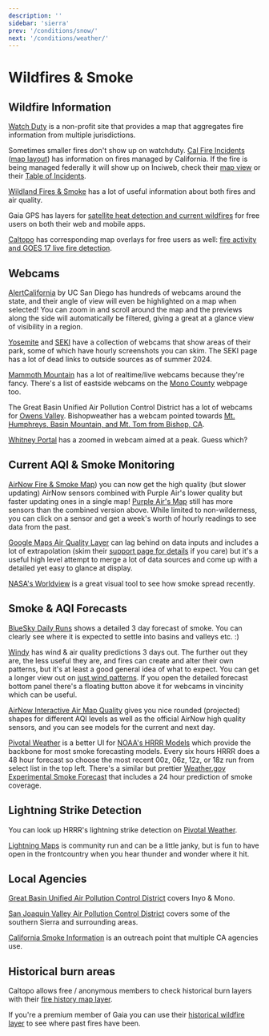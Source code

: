 ```yaml
---
description: ''
sidebar: 'sierra'
prev: '/conditions/snow/'
next: '/conditions/weather/'
---
```


# Wildfires & Smoke

## Wildfire Information

[Watch Duty](https://app.watchduty.org) is a non-profit site that provides a map that aggregates fire information from multiple jurisdictions.

Sometimes smaller fires don't show up on watchduty. [Cal Fire Incidents](https://www.fire.ca.gov/incidents/) ([map layout](https://www.fire.ca.gov/imapdata/index.html)) has information on fires managed by California. If the fire is being managed federally it will show up on Inciweb, check their [map view](https://inciweb.nwcg.gov/) or their [Table of Incidents](https://inciweb.nwcg.gov/accessible-view/).

[Wildland Fires & Smoke](https://wildlandfiresmoke.net/) has a lot of useful information about both fires and air quality.

Gaia GPS has layers for [satellite heat detection and current wildfires](https://blog.gaiagps.com/find-and-avoid-wildfires-with-new-heat-detection-layer/) for free users on both their web and mobile apps. 

[Caltopo](https://caltopo.com) has corresponding map overlays for free users as well: [fire activity and GOES 17 live fire detection](https://caltopo.com/map.html#ll=37.63354,-119.23153&z=11&b=mbt&o=mbt%2Cr&n=1,0.21&a=modis_vp%2Cgoesfire).

## Webcams

[AlertCalifornia](https://ops.alertcalifornia.org/cameras) by UC San Diego has hundreds of webcams around the state, and their angle of view will even be highlighted on a map when selected! You can zoom in and scroll around the map and the previews along the side will automatically be filtered, giving a great at a glance view of visibility in a region.

[Yosemite](https://www.nps.gov/yose/learn/photosmultimedia/webcams.htm) and [SEKI](https://www.nps.gov/seki/learn/photosmultimedia/webcams.htm) have a collection of webcams that show areas of their park, some of which have hourly screenshots you can skim.  The SEKI page has a lot of dead links to outside sources as of summer 2024.

[Mammoth Mountain](https://www.mammothmountain.com/on-the-mountain/mammoth-webcam/the-summit) has a lot of realtime/live webcams because they're fancy.  There's a list of eastside webcams on the [Mono County](https://www.monocounty.org/plan-your-trip/weather-and-road-conditions/webcams-in-mono-county/) webpage too.

The Great Basin Unified Air Pollution Control District has a lot of webcams for [Owens Valley](https://www.gbuapcd.org/cgi-bin/cameraViewer).  Bishopweather has a webcam pointed towards [Mt. Humphreys, Basin Mountain, and Mt. Tom from Bishop, CA](http://bishopweather.com).

[Whitney Portal](http://www.mountwhitneyforum.com/webcam/camera1.jpg) has a zoomed in webcam aimed at a peak. Guess which?

## Current AQI & Smoke Monitoring

[AirNow Fire & Smoke Map](https://fire.airnow.gov/#8.47/37.1933/-119.1372)) you can now get the high quality (but slower updating) AirNow sensors combined with Purple Air's lower quality but faster updating ones in a single map! [Purple Air's Map](https://www.purpleair.com/map?opt=1/mAQI/a10/cC0#8.02/37.519/-118.825) still has more sensors than the combined version above. While limited to non-wilderness, you can click on a sensor and get a week's worth of hourly readings to see data from the past. 

[Google Maps Air Quality Layer](https://www.google.com/maps/@37.5069579,-118.702057,9.24z/data=!5m1!1e9?entry=ttu&g_ep=EgoyMDI1MDgyNS4wIKXMDSoASAFQAw%3D%3D) can lag behind on data inputs and includes a lot of extrapolation (skim their [support page for details](https://support.google.com/maps/answer/11270845?hl=en) if you care) but it's a useful high level attempt to merge a lot of data sources and come up with a detailed yet easy to glance at display.

[NASA's Worldview](https://worldview.earthdata.nasa.gov/?v=-122.31118585489266,33.45679500585166,-115.98306085489266,39.60619096789932&l=Reference_Labels,Reference_Features(hidden),Coastlines,MODIS_Aqua_CorrectedReflectance_TrueColor(hidden),MODIS_Terra_CorrectedReflectance_TrueColor&lg=false&t=2015-08-24-T00%3A00%3A00Z) is a great visual tool to see how smoke spread recently.

## Smoke & AQI Forecasts

[BlueSky Daily Runs](https://tools.airfire.org/websky/v2/run/standard/CANSAC-1.33km/2025090200?) shows a detailed 3 day forecast of smoke.  You can clearly see where it is expected to settle into basins and valleys etc. :)

[Windy](https://www.windy.com/-PM2-5-pm2p5?cams,pm2p5,37.810,-119.221,8) has wind & air quality predictions 3 days out. The further out they are, the less useful they are, and fires can create and alter their own patterns, but it's at least a good general idea of what to expect. You can get a longer view out on [just wind patterns](https://www.windy.com/?37.571,-118.714,9). If you open the detailed forecast bottom panel there's a floating button above it for webcams in vincinity which can be useful.

[AirNow Interactive Air Map Quality](https://gispub.epa.gov/airnow/?showgreencontours=false&xmin=-13621001.76694406&xmax=-12851128.018055802&ymin=4111418.553497082&ymax=4766331.01184444&monitors=ozonepm) gives you nice rounded (projected) shapes for different AQI levels as well as the official AirNow high quality sensors, and you can see models for the current and next day.

[Pivotal Weather](https://www.pivotalweather.com/model.php?m=hrrr&p=smoke_sfc&fh=loop&r=us_sw) is a better UI for [NOAA's HRRR Models](https://rapidrefresh.noaa.gov/hrrr/HRRRsmoke/) which provide the backbone for most smoke forecasting models. Every six hours HRRR does a 48 hour forecast so choose the most recent 00z, 06z, 12z, or 18z run from select list in the top left. There's a similar but prettier [Weather.gov Experimental Smoke Forecast](https://www.weather.gov/mtr/ExperimentalSmokeForecast) that includes a 24 hour prediction of smoke coverage.

## Lightning Strike Detection

You can look up HRRR's lightning strike detection on [Pivotal Weather](https://www.pivotalweather.com/model.php?m=hrrr&p=lgtden&fh=loop&r=us_sw).

[Lightning Maps](https://www.lightningmaps.org/#m=oss;t=3;s=0;o=0;b=0.00;ts=0;ts24=1;z=9;y=37.277;x=-118.5096;d=2;dl=2;dc=0;src=6;) is community run and can be a little janky, but is fun to have open in the frontcountry when you hear thunder and wonder where it hit.

## Local Agencies

[Great Basin Unified Air Pollution Control District](https://www.gbuapcd.org/) covers Inyo & Mono.

[San Joaquin Valley Air Pollution Control District](https://www.valleyair.org/Home.htm) covers some of the southern Sierra and surrounding areas.

[California Smoke Information](http://californiasmokeinfo.blogspot.com/) is an outreach point that multiple CA agencies use.

## Historical burn areas

Caltopo allows free / anonymous members to check historical burn layers with their [fire history map layer](https://caltopo.com/map.html#ll=37.52906,-119.04819&z=11&b=mbt&o=mbt%2Cr&n=1,0.21&a=fire).

If you're a premium member of Gaia you can use their [historical wildfire layer](https://blog.gaiagps.com/view-areas-affected-us-wildfire-gaia-gps-image-httpsgaiagps-quip-com-blobbyxaaanbuhc-9cifqlxchgppfzpymhdwq/) to see where past fires have been.
